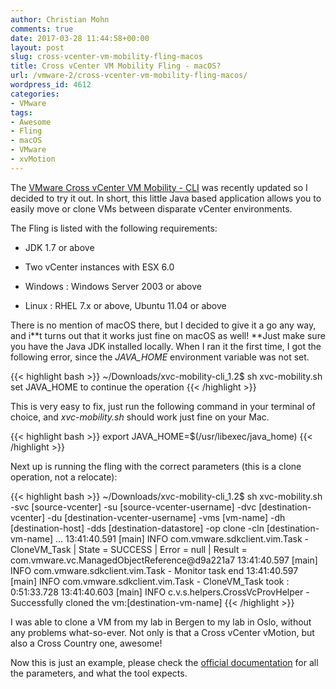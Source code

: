 ```yaml
---
author: Christian Mohn
comments: true
date: 2017-03-28 11:44:58+00:00
layout: post
slug: cross-vcenter-vm-mobility-fling-macos
title: Cross vCenter VM Mobility Fling - macOS?
url: /vmware-2/cross-vcenter-vm-mobility-fling-macos/
wordpress_id: 4612
categories:
- VMware
tags:
- Awesome
- Fling
- macOS
- VMware
- xvMotion
---
```


The [VMware Cross vCenter VM Mobility - CLI](https://labs.vmware.com/flings/xvc-mobility-cli#requirements) was recently updated so I decided to try it out. In short, this little Java based application allows you to easily move or clone VMs between disparate vCenter environments.

<!--more-->


The Fling is listed with the following requirements:


  * JDK 1.7 or above


  * Two vCenter instances with ESX 6.0


  * Windows : Windows Server 2003 or above


  * Linux : RHEL 7.x or above, Ubuntu 11.04 or above



There is no mention of macOS there, but I decided to give it a go any way, and i**t turns out that it works just fine on macOS as well!
**Just make sure you have the Java JDK installed locally. When I ran it the first time, I got the following error, since the _JAVA_HOME_ environment variable was not set.

{{< highlight bash >}}
~/Downloads/xvc-mobility-cli_1.2$ sh xvc-mobility.sh
set JAVA_HOME to continue the operation
{{< /highlight >}}


This is very easy to fix, just run the following command in your terminal of choice, and _xvc-mobility.sh_ should work just fine on your Mac.

{{< highlight bash >}}
export JAVA_HOME=$(/usr/libexec/java_home)
{{< /highlight >}}


Next up is running the fling with the correct parameters (this is a clone operation, not a relocate):

{{< highlight bash >}}
~/Downloads/xvc-mobility-cli_1.2$ sh xvc-mobility.sh -svc [source-vcenter] -su [source-vcenter-username]
-dvc [destination-vcenter] -du [destination-vcenter-username]
-vms [vm-name] -dh [destination-host]
-dds [destination-datastore] -op clone -cln [destination-vm-name]
...
13:41:40.591 [main] INFO com.vmware.sdkclient.vim.Task - CloneVM_Task | State = SUCCESS | Error = null | Result = com.vmware.vc.ManagedObjectReference@d9a221a7
13:41:40.597 [main] INFO com.vmware.sdkclient.vim.Task - Monitor task end
13:41:40.597 [main] INFO com.vmware.sdkclient.vim.Task - CloneVM_Task took : 0:51:33.728
13:41:40.603 [main] INFO c.v.s.helpers.CrossVcProvHelper - Successfully cloned the vm:[destination-vm-name]
{{< /highlight >}}


I was able to clone a VM from my lab in Bergen to my lab in Oslo, without any problems what-so-ever. Not only is that a Cross vCenter vMotion, but also a Cross Country one, awesome!

Now this is just an example, please check the [official documentation](https://download3.vmware.com/software/vmw-tools/xvc-mobility-cli/instructions_new.pdf) for all the parameters, and what the tool expects.
